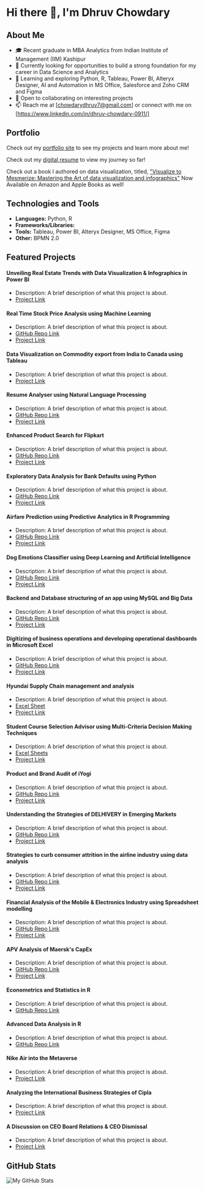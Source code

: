 # Hi there 👋, I'm Dhruv Chowdary

## About Me
- 🎓 Recent graduate in MBA Analytics from Indian Institute of Management (IIM) Kashipur
- 💼 Currently looking for opportunities to build a strong foundation for my career in Data Science and Analytics 
- 🌱 Learning and exploring Python, R, Tableau, Power BI, Alteryx Designer, AI and Automation in MS Office, Salesforce and Zoho CRM and Figma
- 👯 Open to collaborating on interesting projects
- 📫 Reach me at [chowdarydhruv7@gmail.com] or connect with me on [https://www.linkedin.com/in/dhruv-chowdary-0911/]

## Portfolio
Check out my [portfolio site](https://dchow0911.github.io) to see my projects and learn more about me!

Check out my [digital resume](https://chowdarydhruv7.wixsite.com/myresume) to view my journey so far!

Check out a book I authored on data visualization, titled, ["Visualize to Mesmerize: Mastering the Art of data visualization and infographics"](https://dvwithdhruv.wixsite.com/portfolio) Now Available on Amazon and Apple Books as well!


## Technologies and Tools
- **Languages:** Python, R
- **Frameworks/Libraries:** 
- **Tools:** Tableau, Power BI, Alteryx Designer, MS Office, Figma
- **Other:** BPMN 2.0

## Featured Projects
#### Unveiling Real Estate Trends with Data Visualization & Infographics in Power BI
- Description: A brief description of what this project is about.
- [Project Link](https://drive.google.com/file/d/17kLSdaLMNlyIfpatHDbFGLk2pNRtvUqd/view?usp=share_link)

#### Real Time Stock Price Analysis using Machine Learning
- Description: A brief description of what this project is about.
- [GitHub Repo Link](https://github.com/dchow0911/projects/blob/main/Real%20time%20stock%20analysis%20using%20machine%20learning.ipynb)
- [Project Link](https://drive.google.com/file/d/1TfMeIHh2doYdzbfZnG8X4goWlGHHJ6t1/view?usp=share_link)

#### Data Visualization on Commodity export from India to Canada using Tableau
- Description: A brief description of what this project is about.
- [Project Link](https://public.tableau.com/views/DhruvChowdary_AcademicProject/Opening?:language=en-US&:sid=&:redirect=auth&:display_count=n&:origin=viz_share_link)

#### Resume Analyser using Natural Language Processing
- Description: A brief description of what this project is about.
- [GitHub Repo Link](https://github.com/dchow0911/projects/blob/main/Resume_Analyzer.ipynb)
- [Project Link](https://drive.google.com/file/d/1T5gBxkcMYlkv7zB9EE48ErFCTfhmD78n/view?usp=share_link)

#### Enhanced Product Search for Flipkart
- Description: A brief description of what this project is about.
- [GitHub Repo Link](https://github.com/dchow0911/projects/blob/main/Enhanced%20Product%20Search%20for%20Flipkart.ipynb)
- [Project Link](https://www.canva.com/design/DAFta3B4JaU/p0PNHXH7eUfpYcEVXcmvTQ/edit?utm_content=DAFta3B4JaU&utm_campaign=designshare&utm_medium=link2&utm_source=sharebutton)

#### Exploratory Data Analysis for Bank Defaults using Python
- Description: A brief description of what this project is about.
- [GitHub Repo Link](https://github.com/dchow0911/projects/blob/main/EDA_BankDefaultAnalysis.ipynb)
- [Project Link](https://drive.google.com/file/d/1ATOR_XQ4Z0LTiQfTLKKJ1FlkAxofprdM/view?usp=share_link)

#### Airfare Prediction using Predictive Analytics in R Programming
- Description: A brief description of what this project is about.
- [GitHub Repo Link](https://github.com/dchow0911/projects/blob/main/flightpriceprediction.R)
- [Project Link](https://drive.google.com/file/d/1TeLtb6uDfwtVU66LICDSS_B_LY-42P6z/view?usp=share_link)

#### Dog Emotions Classifier using Deep Learning and Artificial Intelligence
- Description: A brief description of what this project is about.
- [GitHub Repo Link](https://github.com/dchow0911/projects/blob/main/DogEmotionsClassifier_Code.ipynb)
- [Project Link](https://drive.google.com/file/d/1TEHIrtaqJ4JiRe2xPR4w5zsWzZZaFDLw/view?usp=share_link)

#### Backend and Database structuring of an app using MySQL and Big Data
- Description: A brief description of what this project is about.
- [GitHub Repo Link](https://github.com/dchow0911/projects/blob/main/lyfmatters.sql)
- [Project Link](https://drive.google.com/file/d/1GxueXpGq3f6D4Xbpw-LqR4Enws_qyuhZ/view?usp=share_link)

#### Digitizing of business operations and developing operational dashboards in Microsoft Excel
- Description: A brief description of what this project is about.
- [GitHub Repo Link](https://docs.google.com/spreadsheets/d/1y13cAnJ7Lg3zy2juUYk01tHm1Uwk_5Yy/edit?usp=share_link&ouid=102142818903203710485&rtpof=true&sd=true)
- [Project Link](https://drive.google.com/file/d/1xtWtIN-_BDFN6xZxbXyoIAwk3HF6fn7P/view?usp=share_link)

#### Hyundai Supply Chain management and analysis
- Description: A brief description of what this project is about.
- [Excel Sheet](https://docs.google.com/spreadsheets/d/18UJ4VRy4f_G4s9lEJg2CAI8eKjyU_pNt/edit?usp=sharing&ouid=102142818903203710485&rtpof=true&sd=true)
- [Project Link](https://drive.google.com/file/d/1TUsp5dnoX1Qrhrw1maBGTIJj3QP9CMne/view?usp=share_link)

#### Student Course Selection Advisor using Multi-Criteria Decision Making Techniques
- Description: A brief description of what this project is about.
- [Excel Sheets](https://drive.google.com/drive/folders/1FfzrFr_eiFmkGhkNMNwvbUeQbt1CaPAY?usp=sharing)
- [Project Link](https://drive.google.com/file/d/1TOwG7nZUquavCpEs8uj9-v3UWwwxvdhc/view?usp=share_link)

#### Product and Brand Audit of iYogi
- Description: A brief description of what this project is about.
- [GitHub Repo Link](link)
- [Project Link](https://drive.google.com/file/d/1aoqPAm1WZr7-do4FBU4eYGUVvvOS7SaY/view?usp=share_link)

#### Understanding the Strategies of DELHIVERY in Emerging Markets
- Description: A brief description of what this project is about.
- [GitHub Repo Link](link)
- [Project Link](https://drive.google.com/file/d/1ThDdwU_YOsGSFpLzJNsod_cwpVD8mDcw/view?usp=share_link)

#### Strategies to curb consumer attrition in the airline industry using data analysis
- Description: A brief description of what this project is about.
- [GitHub Repo Link](https://github.com/dchow0911/projects/blob/main/Dhruv%20Chowdary_Dissertation-Final.ipynb)
- [Project Link](https://drive.google.com/file/d/1T5BU7hEtiThM7XrObyxwWP-3WxPJkNyf/view?usp=share_link)

#### Financial Analysis of the Mobile & Electronics Industry using Spreadsheet modelling
- Description: A brief description of what this project is about.
- [GitHub Repo Link](link)
- [Project Link](https://drive.google.com/file/d/1AmEROmgyFzcKPi6PxceLgCXa6RZFUKCB/view?usp=share_link)

#### APV Analysis of Maersk's CapEx
- Description: A brief description of what this project is about.
- [GitHub Repo Link](link)
- [Project Link](https://drive.google.com/file/d/1T6dVlsNExXhKwORf66Hn7vrB8cyjMjC6/view?usp=share_link)

#### Econometrics and Statistics in R
- Description: A brief description of what this project is about.
- [GitHub Repo Link](https://github.com/dchow0911/projects/blob/main/Econometrics%20&%20Statistics%20in%20R.R)

#### Advanced Data Analysis in R
- Description: A brief description of what this project is about.
- [GitHub Repo Link](https://github.com/dchow0911/projects/blob/main/Advanced%20Data%20Analysis.Rmd)

#### Nike Air into the Metaverse
- Description: A brief description of what this project is about.
- [Project Link](https://drive.google.com/file/d/1jG9d53QQQge4FkTtyRF1GsIP5LmJtsxt/view?usp=sharing)

#### Analyzing the International Business Strategies of Cipla
- Description: A brief description of what this project is about.
- [Project Link](https://drive.google.com/file/d/1Tdp37AOyo3SN8nPbCKiJKFUKvqku6sK4/view?usp=share_link)

#### A Discussion on CEO Board Relations & CEO Dismissal
- Description: A brief description of what this project is about.
- [Project Link](https://www.canva.com/design/DAF96_xdisw/sbrWBUx8rO-7FZCocJAH-g/edit?utm_content=DAF96_xdisw&utm_campaign=designshare&utm_medium=link2&utm_source=sharebutton)


## GitHub Stats
![My GitHub Stats](https://github-readme-stats.vercel.app/api?username=dchow0911&show_icons=true&theme=radical)
